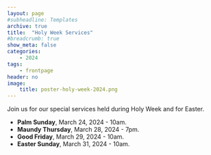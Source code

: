 ```yaml
---
layout: page
#subheadline: Templates
archive: true
title:  "Holy Week Services"
#breadcrumb: true
show_meta: false
categories:
    - 2024
tags:
    - frontpage
header: no
image:
    title: poster-holy-week-2024.png
---
```

Join us for our special services held during Holy Week and for Easter.

* **Palm Sunday**, March 24, 2024 - 10am.
* **Maundy Thursday**, March 28, 2024 - 7pm.
* **Good Friday**, March 29, 2024 - 10am.
* **Easter Sunday**, March 31, 2024 - 10am.

